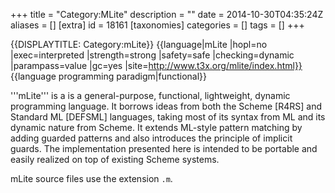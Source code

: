 +++
title = "Category:MLite"
description = ""
date = 2014-10-30T04:35:24Z
aliases = []
[extra]
id = 18161
[taxonomies]
categories = []
tags = []
+++

{{DISPLAYTITLE: Category:mLite}}
{{language|mLite
|hopl=no
|exec=interpreted
|strength=strong
|safety=safe
|checking=dynamic
|parampass=value
|gc=yes
|site=http://www.t3x.org/mlite/index.html}}
{{language programming paradigm|functional}}

'''mLite''' is a is a general-purpose, functional, lightweight, dynamic programming language. It borrows ideas from both the Scheme [R4RS] and Standard ML [DEFSML] languages, taking most of its syntax from ML and its dynamic nature from Scheme. It extends ML-style pattern matching by adding guarded patterns and also introduces the principle of implicit guards. The implementation presented here is intended to be portable and easily realized on top of existing Scheme systems.

mLite source files use the extension <code>.m</code>.
